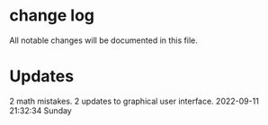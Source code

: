 # change log
All notable changes will be documented in this file.

# Updates 
2 math mistakes.
2  updates to graphical user interface.
2022-09-11 21:32:34 Sunday
